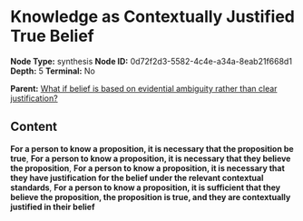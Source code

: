 # Knowledge as Contextually Justified True Belief

**Node Type:** synthesis
**Node ID:** 0d72f2d3-5582-4c4e-a34a-8eab21f668d1
**Depth:** 5
**Terminal:** No

**Parent:** [What if belief is based on evidential ambiguity rather than clear justification?](what-if-belief-is-based-on-evidential-ambiguity-rather-than-clear-justification-antithesis-c7e12612-d367-4354-a7eb-5007ff9750bf.md)

## Content

**For a person to know a proposition, it is necessary that the proposition be true**, **For a person to know a proposition, it is necessary that they believe the proposition**, **For a person to know a proposition, it is necessary that they have justification for the belief under the relevant contextual standards**, **For a person to know a proposition, it is sufficient that they believe the proposition, the proposition is true, and they are contextually justified in their belief**
